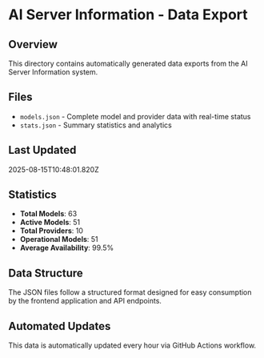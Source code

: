 # AI Server Information - Data Export

## Overview
This directory contains automatically generated data exports from the AI Server Information system.

## Files
- `models.json` - Complete model and provider data with real-time status
- `stats.json` - Summary statistics and analytics

## Last Updated
2025-08-15T10:48:01.820Z

## Statistics
- **Total Models**: 63
- **Active Models**: 51
- **Total Providers**: 10
- **Operational Models**: 51
- **Average Availability**: 99.5%

## Data Structure
The JSON files follow a structured format designed for easy consumption by the frontend application and API endpoints.

## Automated Updates
This data is automatically updated every hour via GitHub Actions workflow.
